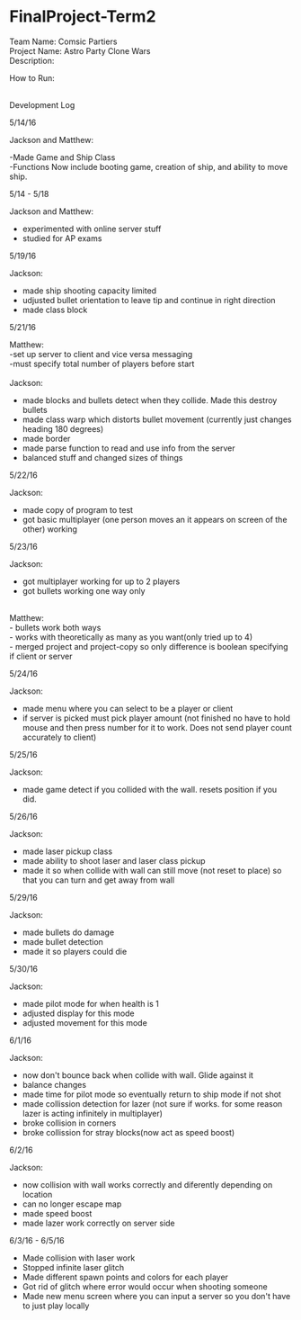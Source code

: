 # FinalProject-Term2

Team Name: Comsic Partiers<br>
Project Name: Astro Party Clone Wars <br>
Description:<br>

How to Run:<br>


<br>Development Log<br>

5/14/16 <br>

Jackson and Matthew:<br>

-Made Game and Ship Class<br>
-Functions Now include booting game, creation of ship, and ability to move ship.<br>


5/14 - 5/18 <br>

Jackson and Matthew:<br>
- experimented with online server stuff<br>
- studied for AP exams<br>

5/19/16 <br>

Jackson: <br>

- made ship shooting capacity limited <br>
- udjusted bullet orientation to leave tip and continue in right direction <br>
- made class block<br>



5/21/16 <br>

Matthew:<br>
-set up server to client and vice versa messaging<br>
-must specify total number of players before start<br>
<br>
Jackson: <br>

- made blocks and bullets detect when they collide. Made this destroy bullets<br>
- made class warp which distorts bullet movement (currently just changes heading 180 degrees) <br>
- made border<br>
- made parse function to read and use info from the server<br>
- balanced stuff and changed sizes of things<br>

5/22/16 <br>

Jackson: <br>

- made copy of program to test<br>
- got basic multiplayer (one person moves an it appears on screen of the other) working <br>


5/23/16 <br>

Jackson: <br>
- got multiplayer working for up to 2 players<br>
- got bullets working one way only<br>
<br>
Matthew:<br>
- bullets work both ways<br>
- works with theoretically as many as you want(only tried up to 4)<br>
- merged project and project-copy so only difference is boolean specifying if client or server<br>



5/24/16 <br>

Jackson: <br>
- made menu where you can select to be a player or client<br>
- if server is picked must pick player amount (not finished no have to hold mouse and then press number for it to work. Does not send player count accurately to client)<br>

5/25/16 <br>

Jackson: <br>
- made game detect if you collided with the wall. resets position if you did.<br>

5/26/16 <br>

Jackson: <br>
- made laser pickup class<br>
- made ability to shoot laser and laser class pickup<br>
- made it so when collide with wall can still move (not reset to place) so that you can turn and get away from wall<br>

5/29/16 <br>

Jackson: <br>
- made bullets do damage<br>
- made bullet detection<br>
- made it so players could die<br>


5/30/16 <br>

Jackson: <br>
- made pilot mode for when health is 1<br>
- adjusted display for this mode<br>
- adjusted movement for this mode<br>

6/1/16 <br>

Jackson: <br>
- now don't bounce back when collide with wall. Glide against it<br>
- balance changes<br>
- made time for pilot mode so eventually return to ship mode if not shot<br>
- made collission detection for lazer (not sure if works. for some reason lazer is acting infinitely in multiplayer)<br>
- broke collision in corners<br>
- broke collission for stray blocks(now act as speed boost)<br>

6/2/16 <br>

Jackson: <br>
- now collision with wall works correctly and diferently depending on location<br>
- can no longer escape map<br>
- made speed boost<br>
- made lazer work correctly on server side<br>


6/3/16 - 6/5/16 <br>
- Made collision with laser work<br>
- Stopped infinite laser glitch <br>
- Made different spawn points and colors for each player<br>
- Got rid of glitch where error would occur when shooting someone<br>
- Made new menu screen where you can input a server so you don't have to just play locally<br>

